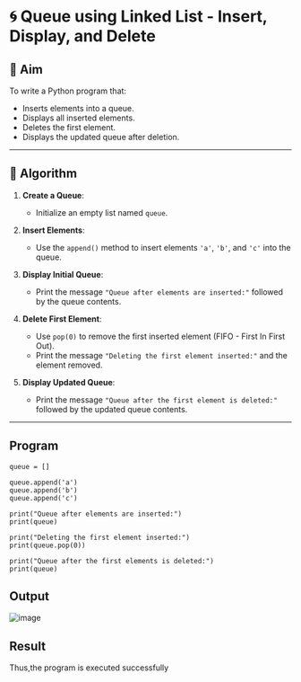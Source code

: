 # 🌀 Queue using Linked List - Insert, Display, and Delete

## 🎯 Aim

To write a Python program that:
- Inserts elements into a queue.
- Displays all inserted elements.
- Deletes the first element.
- Displays the updated queue after deletion.

---

## 🧠 Algorithm

1. **Create a Queue**:
   - Initialize an empty list named `queue`.

2. **Insert Elements**:
   - Use the `append()` method to insert elements `'a'`, `'b'`, and `'c'` into the queue.

3. **Display Initial Queue**:
   - Print the message `"Queue after elements are inserted:"` followed by the queue contents.

4. **Delete First Element**:
   - Use `pop(0)` to remove the first inserted element (FIFO - First In First Out).
   - Print the message `"Deleting the first element inserted:"` and the element removed.

5. **Display Updated Queue**:
   - Print the message `"Queue after the first element is deleted:"` followed by the updated queue contents.

---

## Program
```
queue = []

queue.append('a')
queue.append('b')
queue.append('c')

print("Queue after elements are inserted:")
print(queue)

print("Deleting the first element inserted:")
print(queue.pop(0))

print("Queue after the first elements is deleted:")
print(queue)
```

## Output
![image](https://github.com/user-attachments/assets/08a0b0c0-84af-4035-9502-e0c3e8f5ecbd)

## Result
Thus,the program is executed successfully
